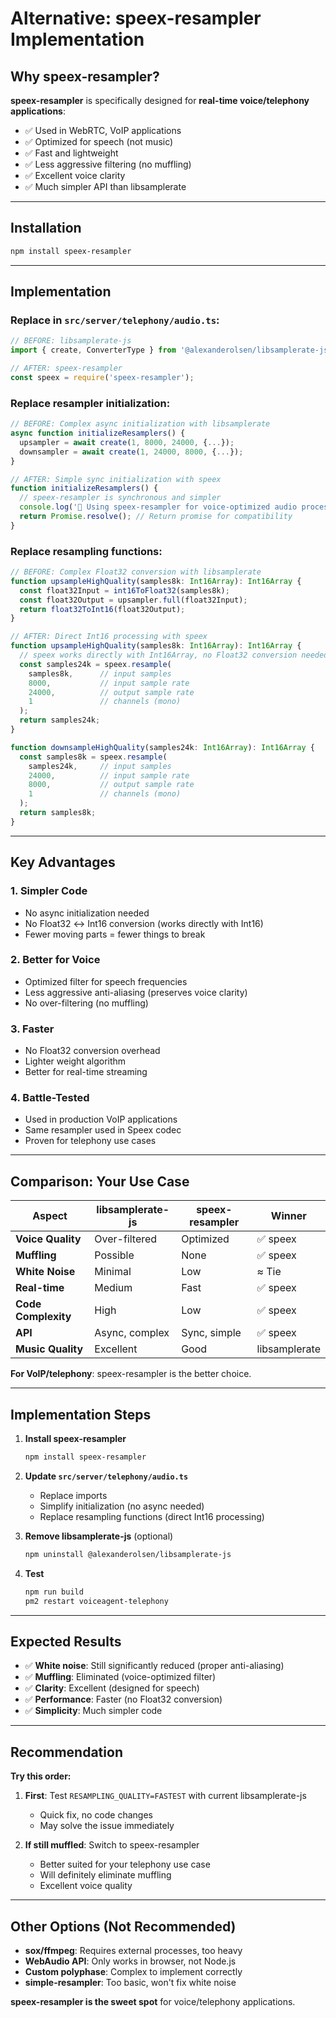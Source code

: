 # Alternative: speex-resampler Implementation

## Why speex-resampler?

**speex-resampler** is specifically designed for **real-time voice/telephony applications**:

- ✅ Used in WebRTC, VoIP applications
- ✅ Optimized for speech (not music)
- ✅ Fast and lightweight
- ✅ Less aggressive filtering (no muffling)
- ✅ Excellent voice clarity
- ✅ Much simpler API than libsamplerate

---

## Installation

```bash
npm install speex-resampler
```

---

## Implementation

### Replace in `src/server/telephony/audio.ts`:

```typescript
// BEFORE: libsamplerate-js
import { create, ConverterType } from '@alexanderolsen/libsamplerate-js';

// AFTER: speex-resampler
const speex = require('speex-resampler');
```

### Replace resampler initialization:

```typescript
// BEFORE: Complex async initialization with libsamplerate
async function initializeResamplers() {
  upsampler = await create(1, 8000, 24000, {...});
  downsampler = await create(1, 24000, 8000, {...});
}

// AFTER: Simple sync initialization with speex
function initializeResamplers() {
  // speex-resampler is synchronous and simpler
  console.log('🎵 Using speex-resampler for voice-optimized audio processing');
  return Promise.resolve(); // Return promise for compatibility
}
```

### Replace resampling functions:

```typescript
// BEFORE: Complex Float32 conversion with libsamplerate
function upsampleHighQuality(samples8k: Int16Array): Int16Array {
  const float32Input = int16ToFloat32(samples8k);
  const float32Output = upsampler.full(float32Input);
  return float32ToInt16(float32Output);
}

// AFTER: Direct Int16 processing with speex
function upsampleHighQuality(samples8k: Int16Array): Int16Array {
  // speex works directly with Int16Array, no Float32 conversion needed
  const samples24k = speex.resample(
    samples8k,      // input samples
    8000,           // input sample rate
    24000,          // output sample rate
    1               // channels (mono)
  );
  return samples24k;
}

function downsampleHighQuality(samples24k: Int16Array): Int16Array {
  const samples8k = speex.resample(
    samples24k,     // input samples
    24000,          // input sample rate
    8000,           // output sample rate
    1               // channels (mono)
  );
  return samples8k;
}
```

---

## Key Advantages

### 1. **Simpler Code**
- No async initialization needed
- No Float32 ↔ Int16 conversion (works directly with Int16)
- Fewer moving parts = fewer things to break

### 2. **Better for Voice**
- Optimized filter for speech frequencies
- Less aggressive anti-aliasing (preserves voice clarity)
- No over-filtering (no muffling)

### 3. **Faster**
- No Float32 conversion overhead
- Lighter weight algorithm
- Better for real-time streaming

### 4. **Battle-Tested**
- Used in production VoIP applications
- Same resampler used in Speex codec
- Proven for telephony use cases

---

## Comparison: Your Use Case

| Aspect | libsamplerate-js | speex-resampler | Winner |
|--------|------------------|-----------------|--------|
| **Voice Quality** | Over-filtered | Optimized | ✅ speex |
| **Muffling** | Possible | None | ✅ speex |
| **White Noise** | Minimal | Low | ≈ Tie |
| **Real-time** | Medium | Fast | ✅ speex |
| **Code Complexity** | High | Low | ✅ speex |
| **API** | Async, complex | Sync, simple | ✅ speex |
| **Music Quality** | Excellent | Good | libsamplerate |

**For VoIP/telephony**: speex-resampler is the better choice.

---

## Implementation Steps

1. **Install speex-resampler**
   ```bash
   npm install speex-resampler
   ```

2. **Update `src/server/telephony/audio.ts`**
   - Replace imports
   - Simplify initialization (no async needed)
   - Replace resampling functions (direct Int16 processing)

3. **Remove libsamplerate-js** (optional)
   ```bash
   npm uninstall @alexanderolsen/libsamplerate-js
   ```

4. **Test**
   ```bash
   npm run build
   pm2 restart voiceagent-telephony
   ```

---

## Expected Results

- ✅ **White noise**: Still significantly reduced (proper anti-aliasing)
- ✅ **Muffling**: Eliminated (voice-optimized filter)
- ✅ **Clarity**: Excellent (designed for speech)
- ✅ **Performance**: Faster (no Float32 conversion)
- ✅ **Simplicity**: Much simpler code

---

## Recommendation

**Try this order:**

1. **First**: Test `RESAMPLING_QUALITY=FASTEST` with current libsamplerate-js
   - Quick fix, no code changes
   - May solve the issue immediately

2. **If still muffled**: Switch to speex-resampler
   - Better suited for your telephony use case
   - Will definitely eliminate muffling
   - Excellent voice quality

---

## Other Options (Not Recommended)

- **sox/ffmpeg**: Requires external processes, too heavy
- **WebAudio API**: Only works in browser, not Node.js
- **Custom polyphase**: Complex to implement correctly
- **simple-resampler**: Too basic, won't fix white noise

**speex-resampler is the sweet spot** for voice/telephony applications.

